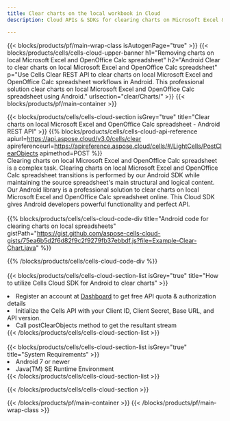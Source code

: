 ```yaml
---
title: Clear charts on the local workbook in Cloud 
description: Cloud APIs & SDKs for clearing charts on Microsoft Excel & OpenOffice Calc. Clear charts on local spreadsheets by the Cells Cloud API. SDK support kinds of development languages. They include Android, C#, Go, Java, NodeJS, Perl, PHP, Python, Ruby, and swift. 

---
```



{{< blocks/products/pf/main-wrap-class isAutogenPage="true" >}}
{{< blocks/products/cells/cells-cloud-upper-banner h1="Removing charts on local Microsoft Excel and OpenOffice Calc spreadsheet" h2="Android Clear to clear charts on local Microsoft Excel and OpenOffice Calc spreadsheet" p="Use Cells Clear REST API to clear charts on local Microsoft Excel and OpenOffice Calc spreadsheet workflows in Android. This professional solution clear charts on local Microsoft Excel and OpenOffice Calc spreadsheet using Android." urlsection="clear/Charts/" >}}
{{< blocks/products/pf/main-container >}}

{{< blocks/products/cells/cells-cloud-section isGrey="true"  title="Clear charts on local Microsoft Excel and OpenOffice Calc spreadsheet - Android REST API" >}}
{{% blocks/products/cells/cells-cloud-api-reference  apiurl=https://api.aspose.cloud/v3.0/cells/clear  apireferenceurl=https://apireference.aspose.cloud/cells/#/LightCells/PostClearObjects  apimethod=POST %}}
<br/>
Clearing charts on local Microsoft Excel and OpenOffice Calc spreadsheet is a complex task. Clearing charts on local Microsoft Excel and OpenOffice Calc spreadsheet transitions is performed by our Android SDK while maintaining the source spreadsheet's main structural and logical content. Our Android library is a professional solution to clear charts on local Microsoft Excel and OpenOffice Calc spreadsheet online. This Cloud SDK gives Android developers powerful functionality and perfect API.
<br/>
<br/>
{{% blocks/products/cells/cells-cloud-code-div title="Android code for clearing charts on local spreadsheets" gistPath="https://gist.github.com/aspose-cells-cloud-gists/75ea6b5d2f6d82f9c2f9279fb37ebbdf.js?file=Example-Clear-Chart.java" %}}
  
{{% /blocks/products/cells/cells-cloud-code-div  %}}
<br/>
<br/>
{{< blocks/products/cells/cells-cloud-section-list isGrey="true"  title="How to utilize Cells Cloud SDK for Android to clear charts" >}}
<li>Register an account at <a href="https://dashboard.aspose.cloud/">Dashboard</a> to get free API quota & authorization details</li>
<li>Initialize the Cells API with your Client ID, Client Secret, Base URL, and API version.</li>
<li>Call postClearObjects method to get the resultant stream</li>
{{< /blocks/products/cells/cells-cloud-section-list >}}
<br/>
<br/>
{{< blocks/products/cells/cells-cloud-section-list isGrey="true"  title="System Requirements" >}}
<li>Android 7 or newer</li>
<li>Java(TM) SE Runtime Environment</li>
{{< /blocks/products/cells/cells-cloud-section-list >}}

{{< /blocks/products/cells/cells-cloud-section >}}

{{< /blocks/products/pf/main-container >}}
{{< /blocks/products/pf/main-wrap-class >}}
